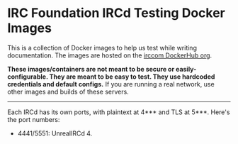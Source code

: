 # IRC Foundation IRCd Testing Docker Images
This is a collection of Docker images to help us test while writing documentation. The images are hosted on the [irccom DockerHub org](https://hub.docker.com/u/irccom).

**These images/containers are not meant to be secure or easily-configurable. They are meant to be easy to test. They use hardcoded credentials and default configs.** If you are running a real network, use other images and builds of these servers.

-----

Each IRCd has its own ports, with plaintext at 4*** and TLS at 5***. Here's the port numbers:

- 4441/5551: UnrealIRCd 4.
